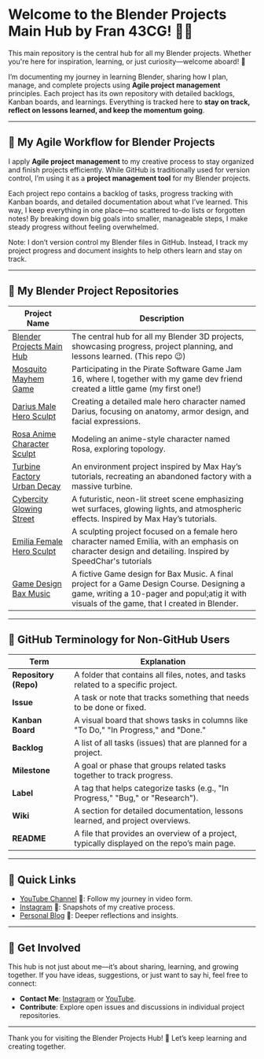 # Welcome to the Blender Projects Main Hub by Fran 43CG! 🎨✨

This main repository is the central hub for all my Blender projects. Whether you're here for inspiration, learning, or just curiosity—welcome aboard! 🚀  

I’m documenting my journey in learning Blender, sharing how I plan, manage, and complete projects using **Agile project management** principles. Each project has its own repository with detailed backlogs, Kanban boards, and learnings. Everything is tracked here to **stay on track, reflect on lessons learned, and keep the momentum going**.

---

## 🚀 My Agile Workflow for Blender Projects

I apply **Agile project management** to my creative process to stay organized and finish projects efficiently. While GitHub is traditionally used for version control, I’m using it as a **project management tool** for my Blender projects.  

Each project repo contains a backlog of tasks, progress tracking with Kanban boards, and detailed documentation about what I’ve learned. This way, I keep everything in one place—no scattered to-do lists or forgotten notes! By breaking down big goals into smaller, manageable steps, I make steady progress without feeling overwhelmed.

Note: I don’t version control my Blender files in GitHub. Instead, I track my project progress and document insights to help others learn and stay on track.

---

## 📂 My Blender Project Repositories

| **Project Name** | **Description** |
|------------------|-----------------|
| [Blender Projects Main Hub](https://github.com/ux-fran/blender-projects) | The central hub for all my Blender 3D projects, showcasing progress, project planning, and lessons learned. (This repo 😉) |
| [Mosquito Mayhem Game](https://github.com/ux-fran/mosquito-mayhem-game) | Participating in the Pirate Software Game Jam 16, where I, together with my game dev friend created a little game (my first one!) |
| [Darius Male Hero Sculpt](https://github.com/ux-fran/darius-male-hero-sculpt-repo) | Creating a detailed male hero character named Darius, focusing on anatomy, armor design, and facial expressions. |
| [Rosa Anime Character Sculpt](https://github.com/ux-fran/rosa-anime-character-repo) | Modeling an anime-style character named Rosa, exploring topology. |
| [Turbine Factory Urban Decay](https://github.com/ux-fran/turbine-factory-urban-decay-repo) | An environment project inspired by Max Hay’s tutorials, recreating an abandoned factory with a massive turbine. |
| [Cybercity Glowing Street](https://github.com/ux-fran/cybercity-glowing-street-repo) | A futuristic, neon-lit street scene emphasizing wet surfaces, glowing lights, and atmospheric effects. Inspired by Max Hay’s tutorials. |
| [Emilia Female Hero Sculpt](https://github.com/ux-fran/emilia-female-hero-sculpt-repo) | A sculpting project focused on a female hero character named Emilia, with an emphasis on character design and detailing. Inspired by SpeedChar's tutorials |
| [Game Design Bax Music](https://github.com/ux-fran/game-design-bax-music-repo) |A fictive Game design for Bax Music. A final project for a Game Design Course. Designing a game, writing a 10-pager and popul;atig it with visuals of the game, that I created in Blender. |

---

## 🧰 GitHub Terminology for Non-GitHub Users

| **Term**          | **Explanation**                                                                 |
|-------------------|---------------------------------------------------------------------------------|
| **Repository (Repo)** | A folder that contains all files, notes, and tasks related to a specific project. |
| **Issue**         | A task or note that tracks something that needs to be done or fixed.              |
| **Kanban Board**  | A visual board that shows tasks in columns like "To Do," "In Progress," and "Done." |
| **Backlog**       | A list of all tasks (issues) that are planned for a project.                      |
| **Milestone**     | A goal or phase that groups related tasks together to track progress.             |
| **Label**         | A tag that helps categorize tasks (e.g., "In Progress," "Bug," or "Research").    |
| **Wiki**          | A section for detailed documentation, lessons learned, and project overviews.     |
| **README**        | A file that provides an overview of a project, typically displayed on the repo’s main page. |

---
## 🔗 Quick Links

- [YouTube Channel](https://www.youtube.com/@Fran43CG) 🎥: Follow my journey in video form.
- [Instagram](https://www.instagram.com/fran43cg/) 📸: Snapshots of my creative process.
- [Personal Blog](https://www.fran43cg.com) 📝: Deeper reflections and insights.

---

## 🤝 Get Involved

This hub is not just about me—it’s about sharing, learning, and growing together. If you have ideas, suggestions, or just want to say hi, feel free to connect:

- **Contact Me**: [Instagram](https://www.instagram.com/fran43cg/) or [YouTube](https://www.youtube.com/@Fran43CG).
- **Contribute**: Explore open issues and discussions in individual project repositories.

---

Thank you for visiting the Blender Projects Hub! 🌟 Let’s keep learning and creating together.
